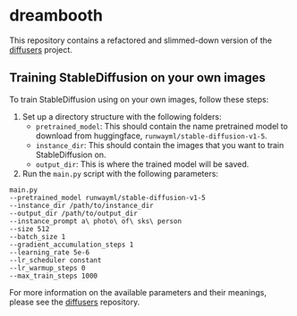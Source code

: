 
# dreambooth

This repository contains a refactored and slimmed-down version of the [diffusers](https://github.com/ShivamShrirao/diffusers) project.

## Training StableDiffusion on your own images

To train StableDiffusion using on your own images, follow these steps:

1. Set up a directory structure with the following folders:
    * `pretrained_model`: This should contain the name pretrained model to download from huggingface, `runwayml/stable-diffusion-v1-5`.
    * `instance_dir`: This should contain the images that you want to train StableDiffusion on.
    * `output_dir`: This is where the trained model will be saved.
2. Run the `main.py` script with the following parameters:

```
main.py
--pretrained_model runwayml/stable-diffusion-v1-5
--instance_dir /path/to/instance_dir
--output_dir /path/to/output_dir
--instance_prompt a\ photo\ of\ sks\ person
--size 512
--batch_size 1
--gradient_accumulation_steps 1
--learning_rate 5e-6
--lr_scheduler constant
--lr_warmup_steps 0
--max_train_steps 1000
```

For more information on the available parameters and their meanings, please see the [diffusers](https://github.com/huggingface/diffusers) repository.

